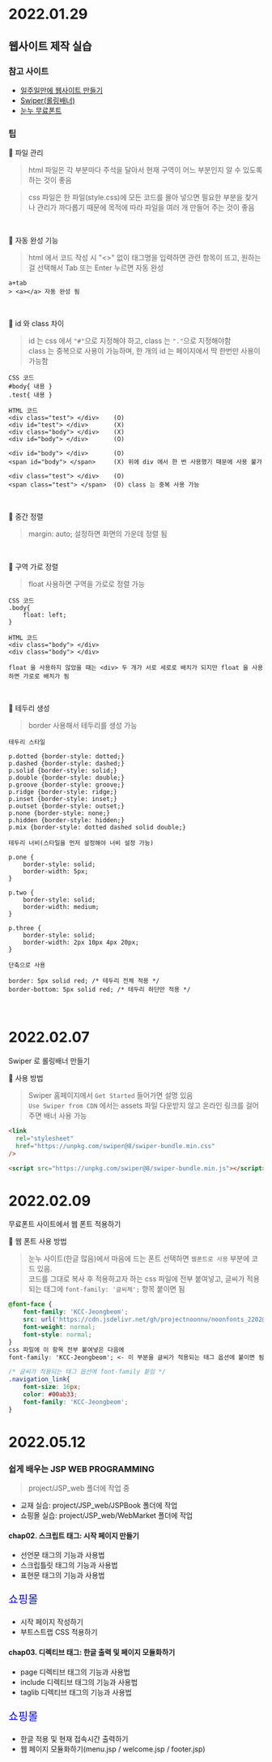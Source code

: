 # 2022.01.29  

## 웹사이트 제작 실습

### 참고 사이트  

- [일주일만에 웹사이트 만들기](https://youtu.be/YoqVA95cPzQ)
- [Swiper(롤링배너)](https://swiperjs.com/)
- [눈누 무료폰트](https://noonnu.cc/)


### 팁 

:rocket: 파일 관리  

> html 파일은 각 부분마다 주석을 달아서 현재 구역이 어느 부분인지 알 수 있도록 하는 것이 좋음  

> css 파일은 한 파일(style.css)에 모든 코드를 몰아 넣으면 필요한 부분을 찾거나 관리가 까다롭기 때문에 목적에 따라 파일을 여러 개 만들어 주는 것이 좋음


<br>

:rocket: 자동 완성 기능  

> html 에서 코드 작성 시 "<>" 없이 태그명을 입력하면 관련 항목이 뜨고, 원하는걸 선택해서 Tab 또는 Enter 누르면 자동 완성

```
a+tab
> <a></a> 자동 완성 됨  
```

<br>

:rocket: id 와 class 차이  

> id 는 css 에서 `"#"`으로 지정해야 하고, class 는 `"."`으로 지정해야함  
class 는 중복으로 사용이 가능하며, 한 개의 id 는 페이지에서 딱 한번만 사용이 가능함

```
CSS 코드
#body{ 내용 }
.test{ 내용 }

HTML 코드
<div class="test"> </div>    (O)
<div id="test"> </div>       (X)
<div class="body"> </div>    (X)
<div id="body"> </div>       (O)

<div id="body"> </div>       (O)
<span id="body"> </span>     (X) 위에 div 에서 한 번 사용했기 때문에 사용 불가

<div class="test"> </div>    (O)
<span class="test"> </span>  (O) class 는 중복 사용 가능
```

<br>

:rocket: 중간 정렬  

> margin: auto; 설정하면 화면의 가운데 정렬 됨  

<br>

:rocket: 구역 가로 정렬  

> float 사용하면 구역을 가로로 정렬 가능

```
CSS 코드
.body{
    float: left;
}

HTML 코드
<div class="body"> </div>
<div class="body"> </div>

float 을 사용하지 않았을 때는 <div> 두 개가 서로 세로로 배치가 되지만 float 을 사용하면 가로로 배치가 됨
```

<br>

:rocket: 테두리 생성  

> border 사용해서 테두리를 생성 가능  

```
테두리 스타일

p.dotted {border-style: dotted;}
p.dashed {border-style: dashed;}
p.solid {border-style: solid;}
p.double {border-style: double;}
p.groove {border-style: groove;}
p.ridge {border-style: ridge;}
p.inset {border-style: inset;}
p.outset {border-style: outset;}
p.none {border-style: none;}
p.hidden {border-style: hidden;}
p.mix {border-style: dotted dashed solid double;}

테두리 너비(스타일을 먼저 설정해야 너비 설정 가능)

p.one {
    border-style: solid;
    border-width: 5px;
}

p.two {
    border-style: solid;
    border-width: medium;
}

p.three {
    border-style: solid;
    border-width: 2px 10px 4px 20px;
}

단축으로 사용

border: 5px solid red; /* 테두리 전체 적용 */
border-bottom: 5px solid red; /* 테두리 하단만 적용 */
```

<br>

# 2022.02.07

Swiper 로 롤링배너 만들기  

:rocket: 사용 방법  

> Swiper 홈페이지에서 `Get Started` 들어가면 설명 있음  
> `Use Swiper from CDN` 에서는 assets 파일 다운받지 않고 온라인 링크를 걸어주면 배너 사용 가능  

```html
<link
  rel="stylesheet"
  href="https://unpkg.com/swiper@8/swiper-bundle.min.css"
/>

<script src="https://unpkg.com/swiper@8/swiper-bundle.min.js"></script>
```  

# 2022.02.09  

무료폰트 사이트에서 웹 폰트 적용하기  

:rocket: 웹 폰트 사용 방법  

> 눈누 사이트(한글 많음)에서 마음에 드는 폰트 선택하면 `웹폰트로 사용` 부분에 코드 있음.  
> 코드를 그대로 복사 후 적용하고자 하는 css 파일에 전부 붙여넣고, 글씨가 적용되는 태그에 `font-family: '글씨체';` 항목 붙이면 됨  

```css
@font-face {
    font-family: 'KCC-Jeongbeom';  
    src: url('https://cdn.jsdelivr.net/gh/projectnoonnu/noonfonts_2202@1.0/KCC-Jeongbeom.woff') format('woff');
    font-weight: normal;
    font-style: normal;
}
css 파일에 이 항목 전부 붙여넣은 다음에
font-family: 'KCC-Jeongbeom'; <- 이 부분을 글씨가 적용되는 태그 옵션에 붙이면 됨

/* 글씨가 적용되는 태그 옵션에 font-family 붙임 */
.navigation_link{
	font-size: 16px;
	color: #00ab33;
	font-family: 'KCC-Jeongbeom';
}
```  

# 2022.05.12  

### 쉽게 배우는 JSP WEB PROGRAMMING  

> project/JSP_web 폴더에 작업 중  

- 교재 실습: project/JSP_web/JSPBook 폴더에 작업  
- 쇼핑몰 실습: project/JSP_web/WebMarket 폴더에 작업  

#### chap02. 스크립트 태그: 시작 페이지 만들기  

- 선언문 태그의 기능과 사용법  
- 스크립틀릿 태그의 기능과 사용법  
- 표현문 태그의 기능과 사용법  

<p style="color: blue; font-size: 1.5em"> 쇼핑몰 </p>  

- 시작 페이지 작성하기  
- 부트스트랩 CSS 적용하기  

#### chap03. 디렉티브 태그: 한글 출력 및 페이지 모듈화하기  

- page 디렉티브 태그의 기능과 사용법  
- include 디렉티브 태그의 기능과 사용법  
- taglib 디렉티브 태그의 기능과 사용법  

<p style="color: blue; font-size: 1.5em"> 쇼핑몰 </p>  

- 한글 적용 및 현재 접속시간 출력하기  
- 웹 페이지 모듈화하기(menu.jsp / welcome.jsp / footer.jsp)
